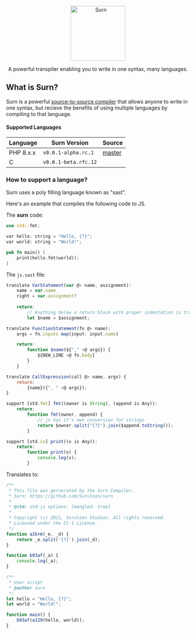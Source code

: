 <div align="center">
     <p>
          <img width="150" alt="Surn" src="https://i.imgur.com/OEPbt6V.png">
     </p>
     <p>
          <p>
            A powerful transpiler enabling you to write in one syntax, many languages.
            </p>
     </p>
</div>

## What is Surn?

Surn is a powerful [source-to-source compiler](https://en.wikipedia.org/wiki/Source-to-source_compiler) that allows anyone to write in one syntax, but recieve the benefits of using multiple languages by compiling to that language.

#### Supported Languages

| Language  | Surn Version         | Source     |
| --------- | -------------------- | ---------- |
| PHP 8.x.x | `v0.0.1-alpha.rc.1`  | [master]() |
| C         | `v0.0.1-beta.rfc.12` |            |





### How to support a language?

Surn uses a poly filling language known as "sast".



Here's an example that compiles the following code to JS.



The **surn** code:

```rust
use std::fmt;

var hello: string = "Hello, {?}";
var world: string = "World!";

pub fn main() {
    print(hello.fmt(world));   
}
```

The `js.sast` file:

```js
translate VarStatement(var @> name, assignment):
    name = var.name
    right = var.assignment?
    
    return:
        // Anything below a return block with proper indentation is translated
        let $name = $assignment;

translate FunctionStatement(fn @> name):
    args = fn.inputs map(input: input.name)

    return:
        function $name(${"," <@ args}) {
            ${NEW_LINE <@ fn.body}
        }
    }

translate CallExpression(call @> name, args) {
    return:
        {name}({", " <@ args});
}

support [std.fmt] fmt((owner is String), (append is Any)):
    return:
        function fmt(owner, append) {
            // js has it's own conversion for strings
            return $owner.split("{?}").join($append.toString());
        }

support [std.io] print((v is Any)):
    return:
        function print(v) {
            console.log(v);
        }


```

Translates to:

```js
/**
 * This file was gernerated by the Surn Compiler.
 * Surn: https://github.com/Suruloon/surn
 *
 * @std: std-js options: [mangled: true]
 *
 * Copyright (c) 2021, Suruloon Studios. All rights reserved.
 * Licensed under the CC-1 License.
 */
function a1krm(_e, _d) {
    return _e.split('{?}').join(_d);
}

function b93af(_a) {
    console.log(_a);
}

/**
 * User script
 * @author surn
 */
let hello = "Hello, {?}";
let world = "World!";

function main() {
    b93af(a129(hello, world));
}
```
